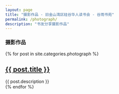 ```yaml
---
layout: page
title: "摄影作品 - 旧金山湾区硅谷华人读书会 - 谷雨书苑"
permalink: /photograph/
description: "书友分享摄影作品"
---
```


<h3 class="section-heading text-center">摄影作品</h3>
<div class="tiles">
{% for post in site.categories.photograph %}
                <h2><a href="{{ post.url }}">{{ post.title }}</a></h2>
                <div class="title-desc">{{ post.description }}</div>
{% endfor %}
</div><!-- /.tiles -->


